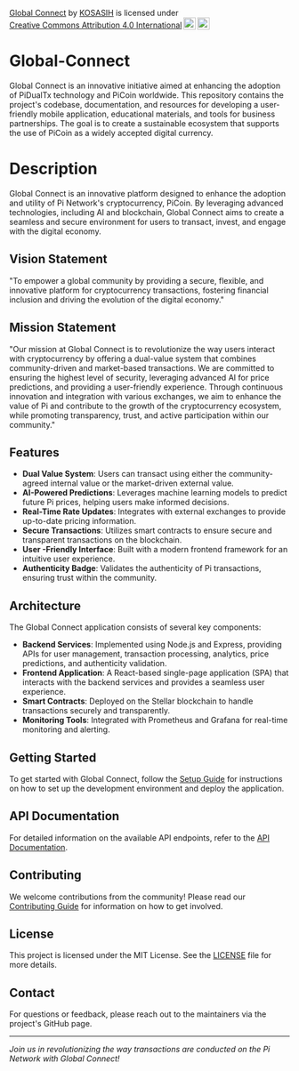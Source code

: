 <p xmlns:cc="http://creativecommons.org/ns#" xmlns:dct="http://purl.org/dc/terms/"><a property="dct:title" rel="cc:attributionURL" href="https://github.com/KOSASIH/Global-Connect">Global Connect</a> by <a rel="cc:attributionURL dct:creator" property="cc:attributionName" href="https://www.linkedin.com/in/kosasih-81b46b5a">KOSASIH</a> is licensed under <a href="https://creativecommons.org/licenses/by/4.0/?ref=chooser-v1" target="_blank" rel="license noopener noreferrer" style="display:inline-block;">Creative Commons Attribution 4.0 International<img style="height:22px!important;margin-left:3px;vertical-align:text-bottom;" src="https://mirrors.creativecommons.org/presskit/icons/cc.svg?ref=chooser-v1" alt=""><img style="height:22px!important;margin-left:3px;vertical-align:text-bottom;" src="https://mirrors.creativecommons.org/presskit/icons/by.svg?ref=chooser-v1" alt=""></a></p>


# Global-Connect
Global Connect is an innovative initiative aimed at enhancing the adoption of PiDualTx technology and PiCoin worldwide. This repository contains the project's codebase, documentation, and resources for developing a user-friendly mobile application, educational materials, and tools for business partnerships. The goal is to create a sustainable ecosystem that supports the use of PiCoin as a widely accepted digital currency.

# Description

Global Connect is an innovative platform designed to enhance the adoption and utility of Pi Network's cryptocurrency, PiCoin. By leveraging advanced technologies, including AI and blockchain, Global Connect aims to create a seamless and secure environment for users to transact, invest, and engage with the digital economy.

## Vision Statement
"To empower a global community by providing a secure, flexible, and innovative platform for cryptocurrency transactions, fostering financial inclusion and driving the evolution of the digital economy."

## Mission Statement
"Our mission at Global Connect is to revolutionize the way users interact with cryptocurrency by offering a dual-value system that combines community-driven and market-based transactions. We are committed to ensuring the highest level of security, leveraging advanced AI for price predictions, and providing a user-friendly experience. Through continuous innovation and integration with various exchanges, we aim to enhance the value of Pi and contribute to the growth of the cryptocurrency ecosystem, while promoting transparency, trust, and active participation within our community."

## Features

- **Dual Value System**: Users can transact using either the community-agreed internal value or the market-driven external value.
- **AI-Powered Predictions**: Leverages machine learning models to predict future Pi prices, helping users make informed decisions.
- **Real-Time Rate Updates**: Integrates with external exchanges to provide up-to-date pricing information.
- **Secure Transactions**: Utilizes smart contracts to ensure secure and transparent transactions on the blockchain.
- **User -Friendly Interface**: Built with a modern frontend framework for an intuitive user experience.
- **Authenticity Badge**: Validates the authenticity of Pi transactions, ensuring trust within the community.

## Architecture

The Global Connect application consists of several key components:

- **Backend Services**: Implemented using Node.js and Express, providing APIs for user management, transaction processing, analytics, price predictions, and authenticity validation.
- **Frontend Application**: A React-based single-page application (SPA) that interacts with the backend services and provides a seamless user experience.
- **Smart Contracts**: Deployed on the Stellar blockchain to handle transactions securely and transparently.
- **Monitoring Tools**: Integrated with Prometheus and Grafana for real-time monitoring and alerting.

## Getting Started

To get started with Global Connect, follow the [Setup Guide](docs/setup.md) for instructions on how to set up the development environment and deploy the application.

## API Documentation

For detailed information on the available API endpoints, refer to the [API Documentation](docs/API_Documentation.md).

## Contributing

We welcome contributions from the community! Please read our [Contributing Guide](docs/contributing.md) for information on how to get involved.

## License

This project is licensed under the MIT License. See the [LICENSE](LICENSE) file for more details.

## Contact

For questions or feedback, please reach out to the maintainers via the project's GitHub page.

---

*Join us in revolutionizing the way transactions are conducted on the Pi Network with Global Connect!*
